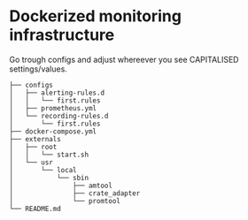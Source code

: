 # Dockerized monitoring infrastructure 
Go trough configs and adjust whereever you see CAPITALISED settings/values.
```
├── configs
│   ├── alerting-rules.d
│   │   └── first.rules
│   ├── prometheus.yml
│   └── recording-rules.d
│       └── first.rules
├── docker-compose.yml
├── externals
│   ├── root
│   │   └── start.sh
│   └── usr
│       └── local
│           └── sbin
│               ├── amtool
│               ├── crate_adapter
│               └── promtool
└── README.md
```
